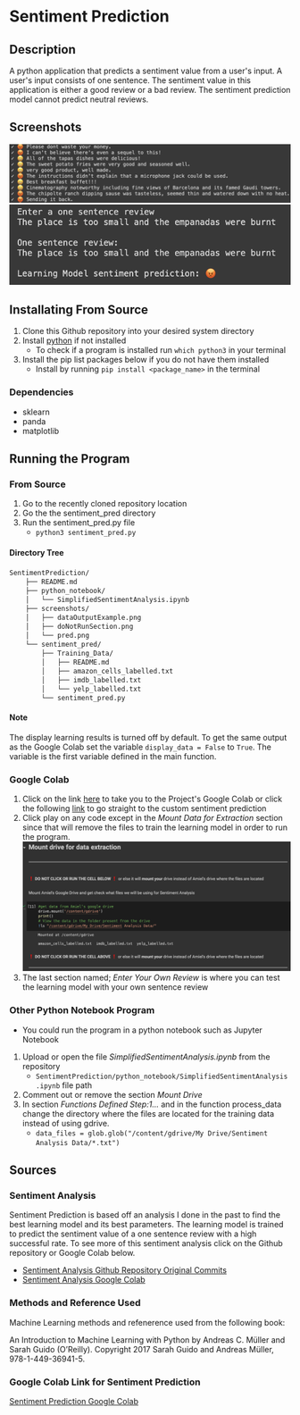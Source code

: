 # Sentiment Prediction

## Description
A python application that predicts a sentiment value from a user's input.
A user's input consists of one sentence.
The sentiment value in this application is either a good review or a bad review. The sentiment prediction model cannot
predict neutral reviews. 

## Screenshots
![sampleOutput](/screenshots/dataOutputExample.png)
![sampleInput](/screenshots/pred.png)
## Installating From Source
1. Clone this Github repository into your desired system directory
2. Install [python](https://www.python.org/downloads/) if not installed
    * To check if a program is installed run `which python3` in your terminal
3. Install the pip list packages below if you do not have them installed
    * Install by running `pip install <package_name>` in the terminal

### Dependencies
* sklearn
* panda 
* matplotlib

## Running the Program

### From Source
1. Go to the recently cloned repository location 
2. Go the the sentiment_pred directory 
3. Run the sentiment_pred.py file
    * `python3 sentiment_pred.py`

#### Directory Tree
```
SentimentPrediction/
    ├── README.md
    ├── python_notebook/
    │   └── SimplifiedSentimentAnalysis.ipynb
    ├── screenshots/
    │   ├── dataOutputExample.png
    │   ├── doNotRunSection.png
    │   └── pred.png
    └── sentiment_pred/
        ├── Training_Data/
        │   ├── README.md
        │   ├── amazon_cells_labelled.txt
        │   ├── imdb_labelled.txt
        │   └── yelp_labelled.txt
        └── sentiment_pred.py
```

#### Note
The display learning results is turned off by default. To get the same output as the Google Colab set the variable
`display_data = False` to `True`. The variable is the first variable defined in the main function. 

### Google Colab
1. Click on the link [here](https://colab.research.google.com/drive/1WS92wYYLdjqsyPtaH123dIpxUtsxVHNa?usp=sharing)
to take you to the Project's Google Colab or click the following [link](https://colab.research.google.com/drive/1WS92wYYLdjqsyPtaH123dIpxUtsxVHNa?authuser=1#scrollTo=2rdxQ5cksgzA&line=4&uniqifier=1) 
to go straight to the custom sentiment prediction
2. Click play on any code except in the *Mount Data for Extraction* section since that will remove the files to train
the learning model in order to run the program.
![doNotRunSection](/screenshots/doNotRunSection.png)
3. The last section named; *Enter Your Own Review* is where you can test the learning model with your own sentence review

### Other Python Notebook Program
* You could run the program in a python notebook such as Jupyter Notebook
1. Upload or open the file *SimplifiedSentimentAnalysis.ipynb* from the repository 
    * `SentimentPrediction/python_notebook/SimplifiedSentimentAnalysis.ipynb` file path
2. Comment out or remove the section *Mount Drive*
3. In section *Functions Defined Step:1...* and in the function process_data change the directory where the files are
located for the training data instead of using gdrive.
    * `data_files = glob.glob("/content/gdrive/My Drive/Sentiment Analysis Data/*.txt")`

## Sources

### Sentiment Analysis
Sentiment Prediction is based off an analysis I done in the past to find the best learning model and its best 
parameters. The learning model is trained to predict the sentiment value of a one sentence review with a high successful
rate. To see more of this sentiment analysis click on the Github repository or Google Colab below.
* [Sentiment Analysis Github Repository Original Commits](https://github.com/AmielCyber/Sentiment-Analysis)
* [Sentiment Analysis Google Colab](https://colab.research.google.com/drive/1AnsFgIXoibD4XET9OAR2HvEqMX4LLxjx?usp=sharing)

### Methods and Reference Used
Machine Learning methods and refenerence used from the following book:

An Introduction to Machine Learning with Python by Andreas C. Müller and Sarah Guido (O’Reilly). Copyright 2017 Sarah Guido and Andreas Müller, 978-1-449-36941-5.

### Google Colab Link for Sentiment Prediction
[Sentiment Prediction Google Colab](https://colab.research.google.com/drive/1WS92wYYLdjqsyPtaH123dIpxUtsxVHNa?usp=sharing)

